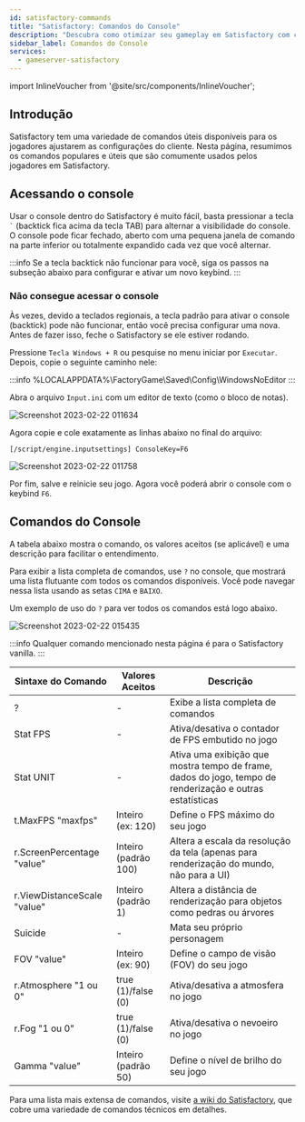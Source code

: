```yaml
---
id: satisfactory-commands
title: "Satisfactory: Comandos do Console"
description: "Descubra como otimizar seu gameplay em Satisfactory com comandos essenciais do console e dicas de keybind → Saiba mais agora"
sidebar_label: Comandos do Console
services:
  - gameserver-satisfactory
---
```


import InlineVoucher from '@site/src/components/InlineVoucher';

## Introdução

Satisfactory tem uma variedade de comandos úteis disponíveis para os jogadores ajustarem as configurações do cliente. Nesta página, resumimos os comandos populares e úteis que são comumente usados pelos jogadores em Satisfactory.

<InlineVoucher />

## Acessando o console
Usar o console dentro do Satisfactory é muito fácil, basta pressionar a tecla `` ` `` (backtick fica acima da tecla TAB) para alternar a visibilidade do console. O console pode ficar fechado, aberto com uma pequena janela de comando na parte inferior ou totalmente expandido cada vez que você alternar.

:::info
Se a tecla backtick não funcionar para você, siga os passos na subseção abaixo para configurar e ativar um novo keybind.
:::

### Não consegue acessar o console
Às vezes, devido a teclados regionais, a tecla padrão para ativar o console (backtick) pode não funcionar, então você precisa configurar uma nova. Antes de fazer isso, feche o Satisfactory se ele estiver rodando.

Pressione `Tecla Windows + R` ou pesquise no menu iniciar por `Executar`. Depois, copie o seguinte caminho nele:

:::info
%LOCALAPPDATA%\FactoryGame\Saved\Config\WindowsNoEditor
:::

Abra o arquivo `Input.ini` com um editor de texto (como o bloco de notas).

![Screenshot 2023-02-22 011634](https://screensaver01.zap-hosting.com/index.php/s/re9wfZLbCosj5K5/preview)

Agora copie e cole exatamente as linhas abaixo no final do arquivo:

`[/script/engine.inputsettings] ConsoleKey=F6`

![Screenshot 2023-02-22 011758](https://screensaver01.zap-hosting.com/index.php/s/Qta7zsNA9ofo3dp/preview)

Por fim, salve e reinicie seu jogo. Agora você poderá abrir o console com o keybind `F6`.

## Comandos do Console

A tabela abaixo mostra o comando, os valores aceitos (se aplicável) e uma descrição para facilitar o entendimento.

Para exibir a lista completa de comandos, use `?` no console, que mostrará uma lista flutuante com todos os comandos disponíveis. Você pode navegar nessa lista usando as setas `CIMA` e `BAIXO`.

Um exemplo de uso do `?` para ver todos os comandos está logo abaixo.

![Screenshot 2023-02-22 015435](https://screensaver01.zap-hosting.com/index.php/s/gS7bSwCFNngz8yx/preview)

:::info
Qualquer comando mencionado nesta página é para o Satisfactory vanilla.
:::

| Sintaxe do Comando            | Valores Aceitos         | Descrição                                               | 
| ---------------------------- | ---------------------- | ------------------------------------------------------- | 
| ?                            | -                      | Exibe a lista completa de comandos                      | 
| Stat FPS                     | -                      | Ativa/desativa o contador de FPS embutido no jogo      | 
| Stat UNIT                    | -                      | Ativa uma exibição que mostra tempo de frame, dados do jogo, tempo de renderização e outras estatísticas | 
| t.MaxFPS "maxfps"            | Inteiro (ex: 120)      | Define o FPS máximo do seu jogo                          | 
| r.ScreenPercentage "value"   | Inteiro (padrão 100)   | Altera a escala da resolução da tela (apenas para renderização do mundo, não para a UI) | 
| r.ViewDistanceScale "value"  | Inteiro (padrão 1)     | Altera a distância de renderização para objetos como pedras ou árvores | 
| Suicide                     | -                      | Mata seu próprio personagem                              | 
| FOV "value"                 | Inteiro (ex: 90)       | Define o campo de visão (FOV) do seu jogo                | 
| r.Atmosphere "1 ou 0"       | true (1)/false (0)     | Ativa/desativa a atmosfera no jogo                       | 
| r.Fog "1 ou 0"              | true (1)/false (0)     | Ativa/desativa o nevoeiro no jogo                        | 
| Gamma "value"               | Inteiro (padrão 50)    | Define o nível de brilho do seu jogo                      | 

Para uma lista mais extensa de comandos, visite [a wiki do Satisfactory](https://satisfactory.fandom.com/wiki/Console), que cobre uma variedade de comandos técnicos em detalhes.

<InlineVoucher />
